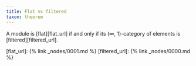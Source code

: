 ```yaml
---
title: Flat vs filtered
taxon: theorem
---
```


A module is [flat][flat_url] if and only if its (∞, 1)-category of
elements is [filtered][filtered_url].

[flat_url]: {% link _nodes/0001.md %}
[filtered_url]: {% link _nodes/0000.md %}

